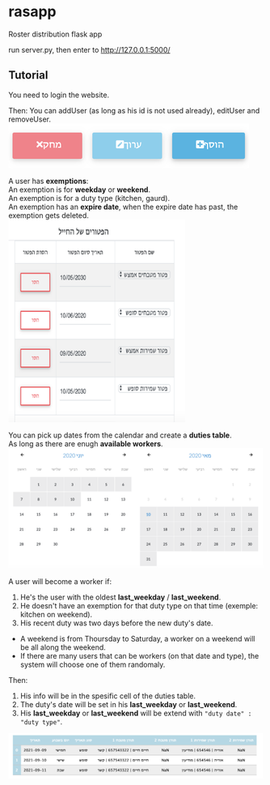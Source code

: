 # rasapp
Roster distribution flask app

run server.py, then enter to http://127.0.0.1:5000/

## Tutorial

You need to login the website.

Then:
You can addUser (as long as his id is not used already), editUser and removeUser.
![alt text](https://github.com/lanyado/rasapp/raw/master/general/images/user_actions.png "user actions")

A user has <b>exemptions</b>:<br>
An exemption is for <b>weekday</b> or <b>weekend</b>.<br>
An exemption is for a duty type (kitchen, gaurd).<br>
An exemption has an <b>expire date</b>, when the expire date has past, the exemption gets deleted.<br>
<img alt='exemptions' src="https://github.com/lanyado/rasapp/raw/master/general/images/exemptions.png" data-canonical-src="https://github.com/lanyado/rasapp/raw/master/general/images/exemptions.png" width="350" height="400" />

You can pick up dates from the calendar and create a <b>duties table</b>.<br>
As long as there are enugh <b>available workers</b>.
![alt text](https://github.com/lanyado/rasapp/raw/master/general/images/calendar.png "calendar")

A user will become a worker if:
1. He's the user with the oldest <b>last_weekday</b> / <b>last_weekend</b>.
2. He doesn't have an exemption for that duty type on that time (exemple: kitchen on weekend).
3. His recent duty was two days before the new duty's date.

* A weekend is from Thoursday to Saturday, a worker on a weekend will be all along the weekend.
* If there are many users that can be workers (on that date and type), the system will choose one of them randomaly.

Then:
1. His info will be in the spesific cell of the duties table.
2. The duty's date will be set in his  <b>last_weekday</b> or <b>last_weekend</b>.
3. His <b>last_weekday</b> or <b>last_weekend</b> will be extend with `"duty date" : "duty type"`.

![alt text](https://github.com/lanyado/rasapp/raw/master/general/images/duties_table.png "user actions")